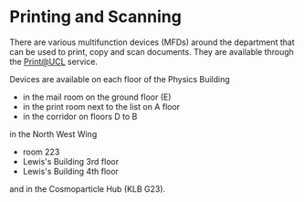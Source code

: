 # Printing and Scanning

There are various multifunction devices (MFDs) around the department that can be used to print, copy and scan documents. They are available through the [Print@UCL](https://www.ucl.ac.uk/isd/services/print-copy-scan-services) service.

Devices are available on each floor of the Physics Building

- in the mail room on the ground floor (E)
- in the print room next to the list on A floor
- in the corridor on floors D to B

in the North West Wing

- room 223
- Lewis's Building 3rd floor
- Lewis's Building 4th floor

and in the Cosmoparticle Hub (KLB G23).